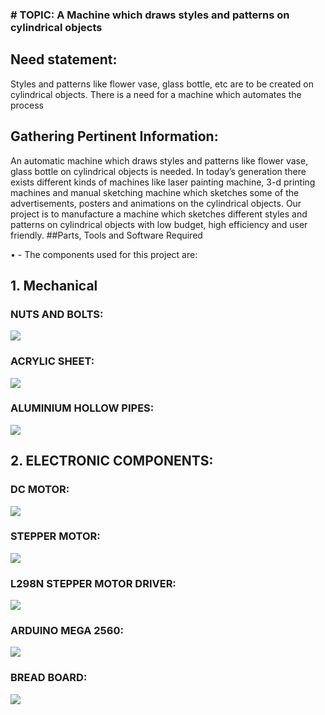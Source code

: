 ### # TOPIC:  A Machine which draws styles and patterns on cylindrical objects
## Need statement:
Styles and patterns like flower vase, glass bottle, etc are to be created on cylindrical objects. There is a need for a machine which automates the process

## Gathering Pertinent Information:
 An automatic machine which draws styles and patterns like flower vase, glass bottle on cylindrical objects is needed. In today’s generation there exists different kinds of machines like laser painting machine, 3-d printing machines and manual sketching machine which sketches some of the advertisements, posters and animations on the cylindrical objects.
Our project is to manufacture a machine which sketches different styles and patterns on cylindrical objects with low budget, high efficiency and user friendly.
##Parts, Tools and Software Required

•	- The components used for this project are:
## 1. Mechanical
### NUTS AND BOLTS:
![](https://user-images.githubusercontent.com/42512399/49358377-77fa1300-f6f8-11e8-9557-c262ed2eb081.jpg)

### ACRYLIC SHEET:
![](https://user-images.githubusercontent.com/42512399/49359083-04a5d080-f6fb-11e8-9be0-5d32263922c5.jpg)
### ALUMINIUM HOLLOW PIPES:
![](https://user-images.githubusercontent.com/42512399/49359203-74b45680-f6fb-11e8-98c0-324a61ec1d4c.jpg)
## 2. ELECTRONIC COMPONENTS:
### DC MOTOR:
![](https://user-images.githubusercontent.com/42512399/49358594-39188d00-f6f9-11e8-9c8c-d2b0f2b505d4.jpg)
### STEPPER MOTOR:
![](https://user-images.githubusercontent.com/42512399/49359577-9eba4880-f6fc-11e8-86fe-26103fcf3d85.jpg)
### L298N STEPPER MOTOR DRIVER:
![](https://user-images.githubusercontent.com/42512399/49365588-3889f180-f70d-11e8-9a2b-fa51ba6fba41.jpg)
### ARDUINO MEGA 2560:
![](https://user-images.githubusercontent.com/42512399/49366321-109b8d80-f70f-11e8-87c0-8dc7a6ebdb5c.png)
### BREAD BOARD:
![](https://user-images.githubusercontent.com/42512399/49366463-6a9c5300-f70f-11e8-983a-1d257297f9d1.jpg)